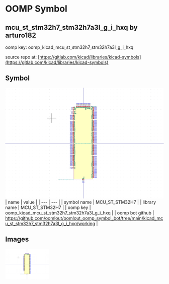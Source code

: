 # OOMP Symbol  
## mcu_st_stm32h7_stm32h7a3l_g_i_hxq  by arturo182  
  
oomp key: oomp_kicad_mcu_st_stm32h7_stm32h7a3l_g_i_hxq  
  
source repo at: [https://gitlab.com/kicad/libraries/kicad-symbols](https://gitlab.com/kicad/libraries/kicad-symbols)  
## Symbol  
  
[![working.png](working_600.png)](working.png)  
| name | value | 
| --- | --- | 
| symbol name | MCU_ST_STM32H7 | 
| library name | MCU_ST_STM32H7 | 
| oomp key | oomp_kicad_mcu_st_stm32h7_stm32h7a3l_g_i_hxq | 
| oomp bot github | https://github.com/oomlout/oomlout_oomp_symbol_bot/tree/main/kicad_mcu_st_stm32h7_stm32h7a3l_g_i_hxq/working | 
## Images  
  
[![working.png](working_140.png)](working.png)  
